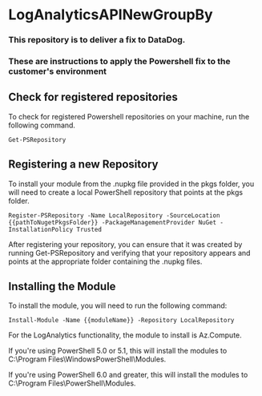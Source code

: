 # LogAnalyticsAPINewGroupBy

### This repository is to deliver a fix to DataDog. ###

### These are instructions to apply the Powershell fix to the customer's environment ###

Check for registered repositories
--------------------------

To check for registered Powershell repositories on your machine, run the following command. 

    Get-PSRepository

Registering a new Repository
-----------------------------
To install your module from the .nupkg file provided in the pkgs folder, you will need to create a local PowerShell repository that points at the pkgs folder.

    Register-PSRepository -Name LocalRepository -SourceLocation {{pathToNugetPkgsFolder}} -PackageManagementProvider NuGet -InstallationPolicy Trusted

After registering your repository, you can ensure that it was created by running Get-PSRepository and verifying that your repository appears and points at the appropriate folder containing the .nupkg files.


Installing the Module
------------------------
To install the module, you will need to run the following command:

    Install-Module -Name {{moduleName}} -Repository LocalRepository 

For the LogAnalytics functionality, the module to install is Az.Compute. 

If you're using PowerShell 5.0 or 5.1, this will install the modules to C:\Program Files\WindowsPowerShell\Modules.

If you're using PowerShell 6.0 and greater, this will install the modules to C:\Program Files\PowerShell\Modules.
